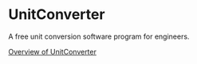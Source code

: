 # UnitConverter
A free unit conversion software program for engineers.

[Overview of UnitConverter](https://github.com/WelSimLLC/UnitConverter/blob/main/gallery/welsim_unitconverter_1.png)
